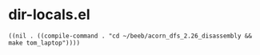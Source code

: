 # dir-locals.el

```
((nil . ((compile-command . "cd ~/beeb/acorn_dfs_2.26_disassembly && make tom_laptop"))))
```

